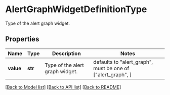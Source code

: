 # AlertGraphWidgetDefinitionType

Type of the alert graph widget.
## Properties
Name | Type | Description | Notes
------------ | ------------- | ------------- | -------------
**value** | **str** | Type of the alert graph widget. | defaults to "alert_graph",  must be one of ["alert_graph", ]

[[Back to Model list]](README.md#documentation-for-models) [[Back to API list]](README.md#documentation-for-api-endpoints) [[Back to README]](README.md)


